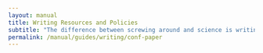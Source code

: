 ```yaml
---
layout: manual
title: Writing Resources and Policies
subtitle: "The difference between screwing around and science is writing it down. -- Adam Savage"
permalink: /manual/guides/writing/conf-paper
---
```


